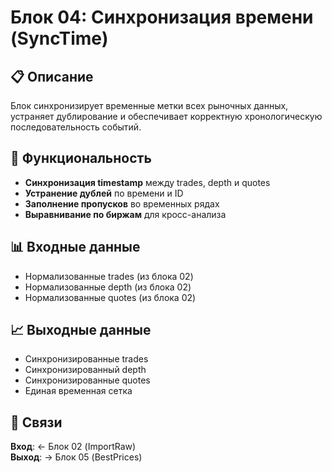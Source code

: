 # Блок 04: Синхронизация времени (SyncTime)

## 📋 Описание

Блок синхронизирует временные метки всех рыночных данных, устраняет дублирование и обеспечивает корректную хронологическую последовательность событий.

## 🔧 Функциональность

- **Синхронизация timestamp** между trades, depth и quotes
- **Устранение дублей** по времени и ID
- **Заполнение пропусков** во временных рядах
- **Выравнивание по биржам** для кросс-анализа

## 📊 Входные данные

- Нормализованные trades (из блока 02)
- Нормализованные depth (из блока 02)
- Нормализованные quotes (из блока 02)

## 📈 Выходные данные

- Синхронизированные trades
- Синхронизированный depth
- Синхронизированные quotes
- Единая временная сетка

## 🔗 Связи

**Вход**: ← Блок 02 (ImportRaw)  
**Выход**: → Блок 05 (BestPrices)
